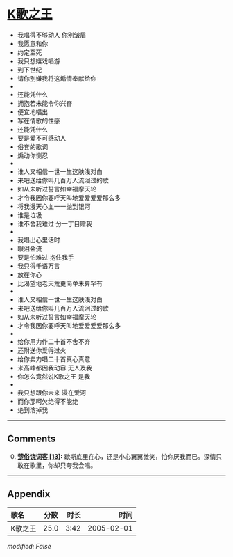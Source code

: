 # [K歌之王](https://music.163.com/song?id=66336)

* 我唱得不够动人 你别皱眉
* 我愿意和你
* 约定至死
* 我只想嬉戏唱游
* 到下世纪
* 请你别嫌我将这煽情奉献给你
* 
* 还能凭什么
* 拥抱若未能令你兴奋
* 便宜地唱出
* 写在情歌的性感
* 还能凭什么
* 要是爱不可感动人
* 俗套的歌词
* 煽动你恻忍
* 
* 谁人又相信一世一生这肤浅对白
* 来吧送给你叫几百万人流泪过的歌
* 如从未听过誓言如幸福摩天轮
* 才令我因你要呼天叫地爱爱爱爱那么多
* 将我漫天心血一一抛到银河
* 谁是垃圾
* 谁不舍我难过 分一丁目赠我
* 
* 我唱出心里话时
* 眼泪会流
* 要是怕难过 抱住我手
* 我只得千语万言
* 放在你心
* 比渴望地老天荒更简单未算罕有
* 
* 谁人又相信一世一生这肤浅对白
* 来吧送给你叫几百万人流泪过的歌
* 如从未听过誓言如幸福摩天轮
* 才令我因你要呼天叫地爱爱爱爱那么多
* 
* 给你用力作二十首不舍不弃
* 还附送你爱得过火
* 给你卖力唱二十首真心真意
* 米高峰都因我动容 无人及我
* 你怎么竟然说K歌之王 是我
* 
* 我只想跟你未来 浸在爱河
* 而你那呵欠绝得不能绝
* 绝到溶掉我


---

## Comments
0. **[楚俗饶词客 \[13\]](https://music.163.com/#/user/home?id=417959437):** 歇斯底里在心，还是小心翼翼微笑，怕你厌我而已。深情只敢在歌里，你却只夸我会唱。



---

## Appendix

|歌名|分数|时长|时间|
|:---|:---:|---:|---:|
|K歌之王|25.0|3:42|2005-02-01

*modified: False*